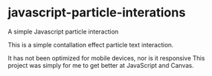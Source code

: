 # javascript-particle-interations
A simple Javascript particle interaction 

This is a simple contallation effect particle text interaction.

It has not been optimized for mobile devices, nor is it responsive
This project was simply for me to get better at JavaScript and Canvas.
